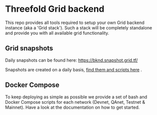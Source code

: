 # Threefold Grid backend

This repo provides all tools required to setup your own Grid backend instance (aka a 'Grid stack'). Such a stack will be completely standalone and provide you with all available grid functionality.  


## Grid snapshots

Daily snapshots can be found here: https://bknd.snapshot.grid.tf/

Snapshots are created on a daily basis, [find them and scripts here](https://github.com/threefoldtech/grid_deployment/tree/development/grid-snapshots) .


## Docker Compose

To keep deploying as simple as possible we provide a set of bash and Docker Compose scripts for each network (Devnet, QAnet, Testnet & Mainnet). Have a look at the documentation on how to get started.
